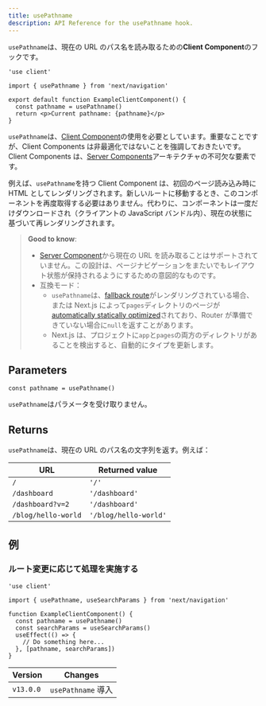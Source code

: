```yaml
---
title: usePathname
description: API Reference for the usePathname hook.
---
```


`usePathname`は、現在の URL のパス名を読み取るための**Client Component**のフックです。

```tsx title="app/example-client-component.tsx"
'use client'

import { usePathname } from 'next/navigation'

export default function ExampleClientComponent() {
  const pathname = usePathname()
  return <p>Current pathname: {pathname}</p>
}
```

`usePathname`は、[Client Component](/docs/app-router/building-your-application/rendering/client-components)の使用を必要としています。重要なことですが、Client Components は非最適化ではないことを強調しておきたいです。Client Components は、[Server Components](/docs/app-router/building-your-application/rendering/server-components)アーキテクチャの不可欠な要素です。

例えば、`usePathname`を持つ Client Component は、初回のページ読み込み時に HTML としてレンダリングされます。新しいルートに移動するとき、このコンポーネントを再度取得する必要はありません。代わりに、コンポーネントは一度だけダウンロードされ（クライアントの JavaScript バンドル内）、現在の状態に基づいて再レンダリングされます。

> **Good to know**:
>
> - [Server Component](/docs/app-router/building-your-application/rendering/server-components)から現在の URL を読み取ることはサポートされていません。この設計は、ページナビゲーションをまたいでもレイアウト状態が保持されるようにするための意図的なものです。
> - 互換モード：
>   - `usePathname`は、[fallback route](https://nextjs.org/docs/pages/api-reference/functions/get-static-paths#fallback-true)がレンダリングされている場合、または Next.js によって`pages`ディレクトリのページが[automatically statically optimized](https://nextjs.org/docs/pages/building-your-application/rendering/automatic-static-optimization)されており、Router が準備できていない場合に`null`を返すことがあります。
>   - Next.js は、プロジェクトに`app`と`pages`の両方のディレクトリがあることを検出すると、自動的にタイプを更新します。

## Parameters

```tsx
const pathname = usePathname()
```

`usePathname`はパラメータを受け取りません。

## Returns

`usePathname`は、現在の URL のパス名の文字列を返す。例えば：

| URL                 | Returned value        |
| ------------------- | --------------------- |
| `/`                 | `'/'`                 |
| `/dashboard`        | `'/dashboard'`        |
| `/dashboard?v=2`    | `'/dashboard'`        |
| `/blog/hello-world` | `'/blog/hello-world'` |

## 例

### ルート変更に応じて処理を実施する

```tsx title="app/example-client-component.tsx"
'use client'

import { usePathname, useSearchParams } from 'next/navigation'

function ExampleClientComponent() {
  const pathname = usePathname()
  const searchParams = useSearchParams()
  useEffect(() => {
    // Do something here...
  }, [pathname, searchParams])
}
```

| Version   | Changes            |
| --------- | ------------------ |
| `v13.0.0` | `usePathname` 導入 |
